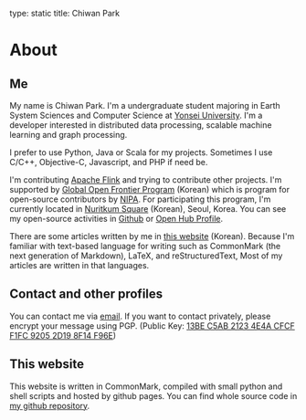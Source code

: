 type: static
title: Chiwan Park

# About

## Me

My name is Chiwan Park. I'm a undergraduate student majoring in Earth System Sciences and Computer Science at [Yonsei University](http://www.yonsei.ac.kr). I'm a developer interested in distributed data processing, scalable machine learning and graph processing.

I prefer to use Python, Java or Scala for my projects. Sometimes I use C/C++, Objective-C, Javascript, and PHP if need be.

I'm contributing [Apache Flink](http://flink.apache.org) and trying to contribute other projects. I'm supported by [Global Open Frontier Program](http://www.oss.kr/oss_dev_intro) (Korean) which is program for open-source contributors by [NIPA](http://nipa.kr). For participating this program, I'm currently located in [Nuritkum Square](http://nuri.nipa.kr/) (Korean), Seoul, Korea. You can see my open-source activities in [Github](https://github.com/chiwanpark) or [Open Hub Profile](https://www.openhub.net/accounts/chiwanpark). 

There are some articles written by me in [this website](/articles/) (Korean). Because I'm familiar with text-based language for writing such as CommonMark (the next generation of Markdown), LaTeX, and reStructuredText, Most of my articles are written in that languages.

## Contact and other profiles

You can contact me via [email](http://www.google.com/recaptcha/mailhide/d?k=01zdK04x7A3jyfFdz2qu8eLQ==&c=snsdlvUXCQklJ8Ni_YyX6t5Th2n07aWoHpGBpW8JY5k=). If you want to contact privately, please encrypt your message using PGP. (Public Key: [13BE C5AB 2123 4E4A CFCF F1FC 9205 2D19 8F14 F96E](https://keybase.io/chiwanpark/key.asc))

## This website

This website is written in CommonMark, compiled with small python and shell scripts and hosted by github pages. You can find whole source code in [my github repository](http://github.com/chiwanpark/chiwanpark.github.io).
